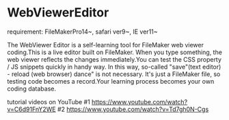 # WebViewerEditor

requirement: FileMakerPro14~, safari ver9~, IE ver11~

The WebViewer Editor is a self-learning tool for FileMaker web viewer coding.This is a live editor built on FileMaker.
When you type something, the web viewer reflects the changes immediately.You can test the CSS property / JS snippets quickly in handy way.
In this way, so-called  "save"(text editor) - reload (web browser) dance" is not necessary.
It's just a FileMaker file, so testing code becomes a record.Your learning process becomes your own coding database.

tutorial videos on YouTube
#1 https://www.youtube.com/watch?v=C6d91FnY2WE
#2 https://www.youtube.com/watch?v=Td7gh0N-Cgs
